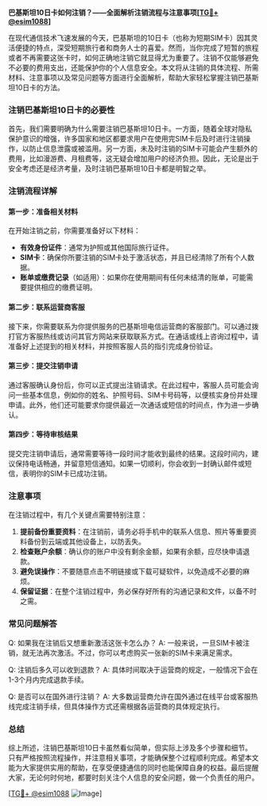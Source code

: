 **巴基斯坦10日卡如何注销？——全面解析注销流程与注意事项[[TG💪+ @esim1088](https://t.me/s/esim1088)]**

在现代通信技术飞速发展的今天，巴基斯坦的10日卡（也称为短期SIM卡）因其灵活便捷的特点，深受短期旅行者和商务人士的喜爱。然而，当你完成了短暂的旅程或者不再需要这张卡时，如何正确地注销它就显得尤为重要了。注销不仅能够避免不必要的费用支出，还能保护你的个人信息安全。本文将从注销的具体流程、所需材料、注意事项以及常见问题等方面进行全面解析，帮助大家轻松掌握注销巴基斯坦10日卡的方法。

### 注销巴基斯坦10日卡的必要性

首先，我们需要明确为什么需要注销巴基斯坦10日卡。一方面，随着全球对隐私保护意识的增强，许多国家和地区都要求用户在使用完SIM卡后及时进行注销操作，以防止信息泄露或被滥用。另一方面，未及时注销的SIM卡可能会产生额外的费用，比如漫游费、月租费等，这无疑会增加用户的经济负担。因此，无论是出于安全考虑还是经济考量，及时注销巴基斯坦10日卡都是明智之举。

### 注销流程详解

#### 第一步：准备相关材料

在开始注销之前，你需要准备好以下材料：

- **有效身份证件**：通常为护照或其他国际旅行证件。
- **SIM卡**：确保你所要注销的SIM卡处于激活状态，并且已经清除了所有个人数据。
- **账单或缴费记录**（如适用）：如果你在使用期间有任何未结清的账单，可能需要提供相应的缴费证明。

#### 第二步：联系运营商客服

接下来，你需要联系为你提供服务的巴基斯坦电信运营商的客服部门。可以通过拨打官方客服热线或访问其官方网站来获取联系方式。在通话或线上咨询过程中，请准备好上述提到的相关材料，并按照客服人员的指引完成身份验证。

#### 第三步：提交注销申请

通过客服确认身份后，你可以正式提出注销请求。在此过程中，客服人员可能会询问一些基本信息，例如你的姓名、护照号码、SIM卡号码等，以便核实身份并处理申请。此外，他们还可能要求你提供最近一次通话或短信的时间点，作为进一步确认。

#### 第四步：等待审核结果

提交完注销申请后，通常需要等待一段时间才能收到最终的结果。这段时间内，建议保持电话畅通，并留意短信通知。如果一切顺利，你会收到一封确认邮件或短信，表明你的SIM卡已成功注销。

### 注意事项

在注销过程中，有几个关键点需要特别注意：

1. **提前备份重要资料**：在注销前，请务必将手机中的联系人信息、照片等重要资料备份到云端或其他设备上，以防丢失。
2. **检查账户余额**：确认你的账户中没有剩余金额，如果有余额，应尽快申请退款。
3. **避免误操作**：不要随意点击不明链接或下载可疑软件，以免造成不必要的麻烦。
4. **保留证据**：在整个注销过程中，务必保存好所有的沟通记录和文件，以备不时之需。

### 常见问题解答

Q: 如果我在注销后又想重新激活这张卡怎么办？
A: 一般来说，一旦SIM卡被注销，就无法再次激活。不过，你可以考虑购买一张新的SIM卡来满足需求。

Q: 注销后多久可以收到退款？
A: 具体时间取决于运营商的规定，一般情况下会在1-3个月内完成退款手续。

Q: 是否可以在国外进行注销？
A: 大多数运营商允许在国外通过在线平台或客服热线完成注销手续，但具体操作方式还需根据各运营商的具体规定执行。

### 总结

综上所述，注销巴基斯坦10日卡虽然看似简单，但实际上涉及多个步骤和细节。只有严格按照流程操作，并注意相关事项，才能确保整个过程顺利完成。希望本文能为大家提供实用的帮助，在享受便捷通信的同时也能保障自身的权益。最后提醒大家，无论何时何地，都要时刻关注个人信息的安全问题，做一个负责任的用户。

[[TG💪+ @esim1088](https://t.me/s/esim1088) ![Image](https://i.postimg.cc/4NQfJmqS/Snipaste-2025-05-13-00-14-12.png)]